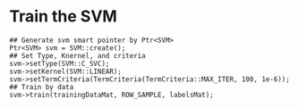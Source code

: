    # Train the SVM
    ## Generate svm smart pointer by Ptr<SVM> 
    Ptr<SVM> svm = SVM::create();
    ## Set Type, Knernel, and criteria
    svm->setType(SVM::C_SVC);
    svm->setKernel(SVM::LINEAR);
    svm->setTermCriteria(TermCriteria(TermCriteria::MAX_ITER, 100, 1e-6));
    ## Train by data
    svm->train(trainingDataMat, ROW_SAMPLE, labelsMat);
